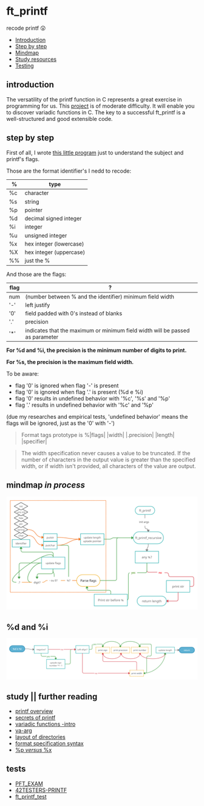 # ft_printf
 recode printf :astonished:

* [Introduction](#introduction)
* [Step by step](#step)
* [Mindmap](#mindmap) 
* [Study resources](#study)
* [Testing](#tests) 

## introduction  

The versatility of the printf function in C represents a great exercise in programming for us. This [project](https://github.com/paulahemsi/ft_printf/blob/main/en.subject.pdf) is of moderate difficulty. It will enable you to discover variadic functions in C.
The key to a successful ft_printf is a well-structured and good extensible code.

## step by step

First of all, I wrote [this little program](understanding_printf_flags.c) just to understand the subject and printf's flags.

Those are the format identifier's I nedd to recode:

%  | type |
---|------|
%c | character				|
%s | string					|
%p | pointer				|
%d | decimal signed integer	|
%i | integer				|
%u | unsigned integer		|
%x | hex integer (lowercase)|
%X | hex integer (uppercase)|
%% | just the %				|

And those are the flags:

flag| ? |
----|---|
num	| (number between % and the identifier) minimum field width						|
'-' 	| left justify 																	|
'0' 	| field padded with 0's instead of blanks										|
'.' 	| precision															|
'*' 	| indicates that the maximum or minimum field width will be passed as parameter	|

**For %d and %i, the precision is the minimum number of digits to print.**

**For %s, the precision is the maximum field width.**

To be aware:

* flag '0' is ignored when flag '-' is present
* flag '0' is ignored when flag '.' is present (%d e %i)
* flag '0' results in undefined behavior with '%c', '%s' and '%p'
* flag '.' results in undefined behavior with '%c' and '%p'

(due my researches and empirical tests, 'undefined behavior' means the flags will be ignored, just as the '0' with '-')

>Format tags prototype is %|flags| |width| |.precision| |length| |specifier|

>The width specification never causes a value to be truncated. If the number of characters in the output value is greater than the specified width, or if width isn't provided, all characters of the value are output.

## mindmap *in process*

![](mindmap.jpg)

## %d and %i

![](integers_map.jpg)

## study || further reading

* [printf overview](https://www.tutorialspoint.com/c_standard_library/c_function_printf.htm)
* [secrets of printf](https://www.cypress.com/file/54441/download)
* [variadic functions -intro](https://www.youtube.com/watch?v=FgvrnYScdH8)
* [va-arg](https://www.tutorialspoint.com/c_standard_library/c_macro_va_arg.htm)
* [layout of directories](http://syque.com/cstyle/ch7.1.htm)
* [format specification syntax](https://docs.microsoft.com/pt-br/cpp/c-runtime-library/format-specification-syntax-printf-and-wprintf-functions?view=msvc-160)
* [%p *versus* %x](https://www.viva64.com/en/k/0019/)

## tests
   
* [PFT_EXAM](https://github.com/cclaude42/PFT_2019)
* [42TESTERS-PRINTF](https://github.com/Mazoise/42TESTERS-PRINTF)
* [ft_printf_test](https://github.com/cacharle/ft_printf_test)
